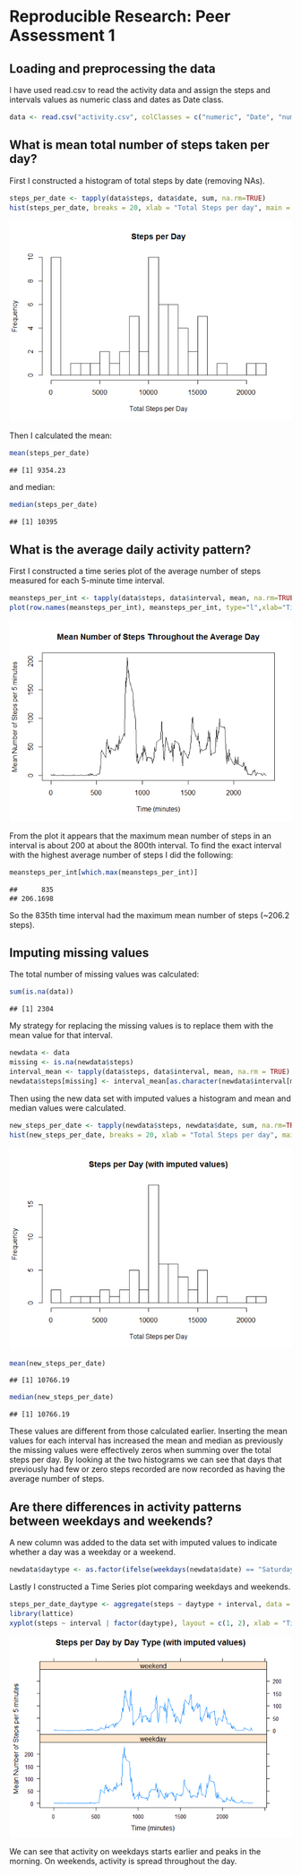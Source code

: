 # Reproducible Research: Peer Assessment 1


## Loading and preprocessing the data

I have used read.csv to read the activity data and assign the steps and intervals values as numeric class and dates as Date class.


```r
data <- read.csv("activity.csv", colClasses = c("numeric", "Date", "numeric"), na.strings = "NA")
```

## What is mean total number of steps taken per day?

First I constructed a histogram of total steps by date (removing NAs).

```r
steps_per_date <- tapply(data$steps, data$date, sum, na.rm=TRUE)
hist(steps_per_date, breaks = 20, xlab = "Total Steps per day", main = "Steps per Day")
```

![](PA1_template_files/figure-html/unnamed-chunk-2-1.png)<!-- -->

Then I calculated the mean:

```r
mean(steps_per_date)
```

```
## [1] 9354.23
```

and median:

```r
median(steps_per_date)
```

```
## [1] 10395
```

## What is the average daily activity pattern?

First I constructed a time series plot of the average number of steps measured for each 5-minute time interval.

```r
meansteps_per_int <- tapply(data$steps, data$interval, mean, na.rm=TRUE)
plot(row.names(meansteps_per_int), meansteps_per_int, type="l",xlab="Time (minutes)", ylab="Mean number of Steps per 5 minutes", main="Mean Number of Steps Throughout the Average Day")
```

![](PA1_template_files/figure-html/unnamed-chunk-5-1.png)<!-- -->

From the plot it appears that the maximum mean number of steps in an interval is about 200 at about the 800th interval. To find the exact interval with the highest average number of steps I did the following:

```r
meansteps_per_int[which.max(meansteps_per_int)]
```

```
##      835 
## 206.1698
```

So the 835th time interval had the maximum mean number of steps (~206.2 steps).

## Imputing missing values

The total number of missing values was calculated:

```r
sum(is.na(data))
```

```
## [1] 2304
```

My strategy for replacing the missing values is to replace them with the mean value for that interval.

```r
newdata <- data
missing <- is.na(newdata$steps)
interval_mean <- tapply(data$steps, data$interval, mean, na.rm = TRUE)
newdata$steps[missing] <- interval_mean[as.character(newdata$interval[missing])]
```

Then using the new data set with imputed values a histogram and mean and median values were calculated.

```r
new_steps_per_date <- tapply(newdata$steps, newdata$date, sum, na.rm=TRUE)
hist(new_steps_per_date, breaks = 20, xlab = "Total Steps per day", main = "Steps per Day (with imputed values)")
```

![](PA1_template_files/figure-html/unnamed-chunk-9-1.png)<!-- -->


```r
mean(new_steps_per_date)
```

```
## [1] 10766.19
```


```r
median(new_steps_per_date)
```

```
## [1] 10766.19
```

These values are different from those calculated earlier. Inserting the mean values for each interval has increased the mean and median as previously the missing values were effectively zeros when summing over the total steps per day.
By looking at the two histograms we can see that days that previously had few or zero steps recorded are now recorded as having the average number of steps.

## Are there differences in activity patterns between weekdays and weekends?

A new column was added to the data set with imputed values to indicate whether a day was a weekday or a weekend.

```r
newdata$daytype <- as.factor(ifelse(weekdays(newdata$date) == "Saturday" | weekdays(newdata$date) == "Sunday", "weekend", "weekday"))
```

Lastly I constructed a Time Series plot comparing weekdays and weekends.

```r
steps_per_date_daytype <- aggregate(steps ~ daytype + interval, data = newdata, FUN=mean)
library(lattice)
xyplot(steps ~ interval | factor(daytype), layout = c(1, 2), xlab = "Time (minutes)", ylab = "Mean number of Steps per 5 minutes", main = "Steps per Day by Day Type (with imputed values)", type="l", data = steps_per_date_daytype)
```

![](PA1_template_files/figure-html/unnamed-chunk-13-1.png)<!-- -->

We can see that activity on weekdays starts earlier and peaks in the morning. On weekends, activity is spread throughout the day.

